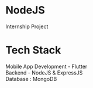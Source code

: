 # NodeJS
Internship Project

<h1>Tech Stack</h1>
Mobile App Development - Flutter <br/> 
Backend - NodeJS & ExpressJS <br/>
Database : MongoDB <br/>
